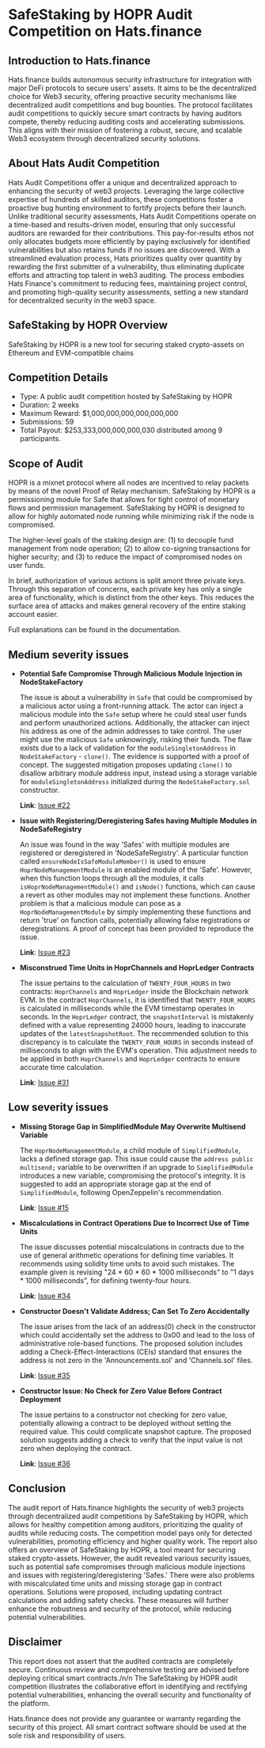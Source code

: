 # **SafeStaking by HOPR Audit Competition on Hats.finance** 


## Introduction to Hats.finance


Hats.finance builds autonomous security infrastructure for integration with major DeFi protocols to secure users' assets. 
It aims to be the decentralized choice for Web3 security, offering proactive security mechanisms like decentralized audit competitions and bug bounties. 
The protocol facilitates audit competitions to quickly secure smart contracts by having auditors compete, thereby reducing auditing costs and accelerating submissions. 
This aligns with their mission of fostering a robust, secure, and scalable Web3 ecosystem through decentralized security solutions​.

## About Hats Audit Competition


Hats Audit Competitions offer a unique and decentralized approach to enhancing the security of web3 projects. Leveraging the large collective expertise of hundreds of skilled auditors, these competitions foster a proactive bug hunting environment to fortify projects before their launch. Unlike traditional security assessments, Hats Audit Competitions operate on a time-based and results-driven model, ensuring that only successful auditors are rewarded for their contributions. This pay-for-results ethos not only allocates budgets more efficiently by paying exclusively for identified vulnerabilities but also retains funds if no issues are discovered. With a streamlined evaluation process, Hats prioritizes quality over quantity by rewarding the first submitter of a vulnerability, thus eliminating duplicate efforts and attracting top talent in web3 auditing. The process embodies Hats Finance's commitment to reducing fees, maintaining project control, and promoting high-quality security assessments, setting a new standard for decentralized security in the web3 space​​.

## SafeStaking by HOPR Overview

SafeStaking by HOPR is a new tool for securing staked crypto-assets on Ethereum and EVM-compatible chains

## Competition Details


- Type: A public audit competition hosted by SafeStaking by HOPR
- Duration: 2 weeks
- Maximum Reward: $1,000,000,000,000,000,000
- Submissions: 59
- Total Payout: $253,333,000,000,000,030 distributed among 9 participants.

## Scope of Audit

HOPR is a mixnet protocol where all nodes are incentived to relay packets by means of the novel Proof of Relay mechanism. SafeStaking by HOPR is a permissioning module for Safe that allows for tight control of monetary flows and permission management. SafeStaking by HOPR is designed to allow for highly automated node running while minimizing risk if the node is compromised.

The higher-level goals of the staking design are: (1) to decouple fund management from node operation; (2) to allow co-signing transactions for higher security; and (3) to reduce the impact of compromised nodes on user funds.

In brief, authorization of various actions is split amont three private keys. Through this separation of concerns, each private key has only a single area of functionality, which is distinct from the other keys.
This reduces the surface area of attacks and makes general recovery of the entire staking account easier.

Full explanations can be found in the documentation.

## Medium severity issues


- **Potential Safe Compromise Through Malicious Module Injection in NodeStakeFactory**

  The issue is about a vulnerability in `Safe` that could be compromised by a malicious actor using a front-running attack. The actor can inject a malicious module into the `Safe` setup where he could steal user funds and perform unauthorized actions. Additionally, the attacker can inject his address as one of the admin addresses to take control. The user might use the malicious `Safe` unknowingly, risking their funds. The flaw exists due to a lack of validation for the `moduleSingletonAddress` in `NodeStakeFactory` - `clone()`. The evidence is supported with a proof of concept. The suggested mitigation proposes updating `clone()` to disallow arbitrary module address input, instead using a storage variable for `moduleSingletonAddress` initialized during the `NodeStakeFactory.sol` constructor.


  **Link**: [Issue #22](https://github.com/hats-finance/SafeStaking-by-HOPR-0x607386df18b663cf5ee9b879fbc1f32466ad5a85/issues/22)


- **Issue with Registering/Deregistering Safes having Multiple Modules in NodeSafeRegistry**

  An issue was found in the way 'Safes' with multiple modules are registered or deregistered in 'NodeSafeRegistry'. A particular function called `ensureNodeIsSafeModuleMember()` is used to ensure `HoprNodeManagementModule` is an enabled module of the 'Safe'. However, when this function loops through all the modules, it calls `isHoprNodeManagementModule()` and `isNode()` functions, which can cause a revert as other modules may not implement these functions. Another problem is that a malicious module can pose as a `HoprNodeManagementModule` by simply implementing these functions and return 'true' on function calls, potentially allowing false registrations or deregistrations. A proof of concept has been provided to reproduce the issue.


  **Link**: [Issue #23](https://github.com/hats-finance/SafeStaking-by-HOPR-0x607386df18b663cf5ee9b879fbc1f32466ad5a85/issues/23)


- **Misconstrued Time Units in HoprChannels and HoprLedger Contracts**

  The issue pertains to the calculation of `TWENTY_FOUR_HOURS` in two contracts: `HoprChannels` and `HoprLedger` inside the Blockchain network EVM. In the contract `HoprChannels`, it is identified that `TWENTY_FOUR_HOURS` is calculated in milliseconds while the EVM timestamp operates in seconds. In the `HoprLedger` contract, the `snapshotInterval` is mistakenly defined with a value representing 24000 hours, leading to inaccurate updates of the `latestSnapshotRoot`. The recommended solution to this discrepancy is to calculate the `TWENTY_FOUR_HOURS` in seconds instead of milliseconds to align with the EVM's operation. This adjustment needs to be applied in both `HoprChannels` and `HoprLedger` contracts to ensure accurate time calculation.


  **Link**: [Issue #31](https://github.com/hats-finance/SafeStaking-by-HOPR-0x607386df18b663cf5ee9b879fbc1f32466ad5a85/issues/31)

## Low severity issues


- **Missing Storage Gap in SimplifiedModule May Overwrite Multisend Variable**

  The `HoprNodeManagementModule`, a child module of `SimplifiedModule`, lacks a defined storage gap. This issue could cause the `address public multisend;` variable to be overwritten if an upgrade to `SimplifiedModule` introduces a new variable, compromising the protocol's integrity. It is suggested to add an appropriate storage gap at the end of `SimplifiedModule`, following OpenZeppelin's recommendation.


  **Link**: [Issue #15](https://github.com/hats-finance/SafeStaking-by-HOPR-0x607386df18b663cf5ee9b879fbc1f32466ad5a85/issues/15)


- **Miscalculations in Contract Operations Due to Incorrect Use of Time Units**

  The issue discusses potential miscalculations in contracts due to the use of general arithmetic operations for defining time variables. It recommends using solidity time units to avoid such mistakes. The example given is revising "24 * 60 * 60 * 1000 milliseconds" to "1 days * 1000 milliseconds", for defining twenty-four hours.


  **Link**: [Issue #34](https://github.com/hats-finance/SafeStaking-by-HOPR-0x607386df18b663cf5ee9b879fbc1f32466ad5a85/issues/34)


- **Constructor Doesn't Validate Address; Can Set To Zero Accidentally**

  The issue arises from the lack of an address(0) check in the constructor which could accidentally set the address to 0x00 and lead to the loss of administrative role-based functions. The proposed solution includes adding a Check-Effect-Interactions (CEIs) standard that ensures the address is not zero in the 'Announcements.sol' and 'Channels.sol' files.


  **Link**: [Issue #35](https://github.com/hats-finance/SafeStaking-by-HOPR-0x607386df18b663cf5ee9b879fbc1f32466ad5a85/issues/35)


- **Constructor Issue: No Check for Zero Value Before Contract Deployment**

  The issue pertains to a constructor not checking for zero value, potentially allowing a contract to be deployed without setting the required value. This could complicate snapshot capture. The proposed solution suggests adding a check to verify that the input value is not zero when deploying the contract.


  **Link**: [Issue #36](https://github.com/hats-finance/SafeStaking-by-HOPR-0x607386df18b663cf5ee9b879fbc1f32466ad5a85/issues/36)



## Conclusion

The audit report of Hats.finance highlights the security of web3 projects through decentralized audit competitions by SafeStaking by HOPR, which allows for healthy competition among auditors, prioritizing the quality of audits while reducing costs. The competition model pays only for detected vulnerabilities, promoting efficiency and higher quality work. The report also offers an overview of SafeStaking by HOPR, a tool meant for securing staked crypto-assets. However, the audit revealed various security issues, such as potential safe compromises through malicious module injections and issues with registering/deregistering 'Safes.' There were also problems with miscalculated time units and missing storage gap in contract operations. Solutions were proposed, including updating contract calculations and adding safety checks. These measures will further enhance the robustness and security of the protocol, while reducing potential vulnerabilities.

## Disclaimer


This report does not assert that the audited contracts are completely secure. Continuous review and comprehensive testing are advised before deploying critical smart contracts./n/n
The SafeStaking by HOPR audit competition illustrates the collaborative effort in identifying and rectifying potential vulnerabilities, enhancing the overall security and functionality of the platform.


Hats.finance does not provide any guarantee or warranty regarding the security of this project. All smart contract software should be used at the sole risk and responsibility of users.

